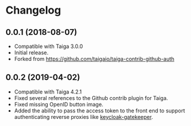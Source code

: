 # Changelog 

## 0.0.1 (2018-08-07)
- Compatible with Taiga 3.0.0
- Initial release.
- Forked from https://github.com/taigaio/taiga-contrib-github-auth

## 0.0.2 (2019-04-02)
- Compatible with Taiga 4.2.1
- Fixed several references to the Github contrib plugin for Taiga.
- Fixed missing OpenID button image.
- Added the ability to pass the access token to the front end to support authenticating reverse proxies like [keycloak-gatekeeper](https://github.com/keycloak/keycloak-gatekeeper).